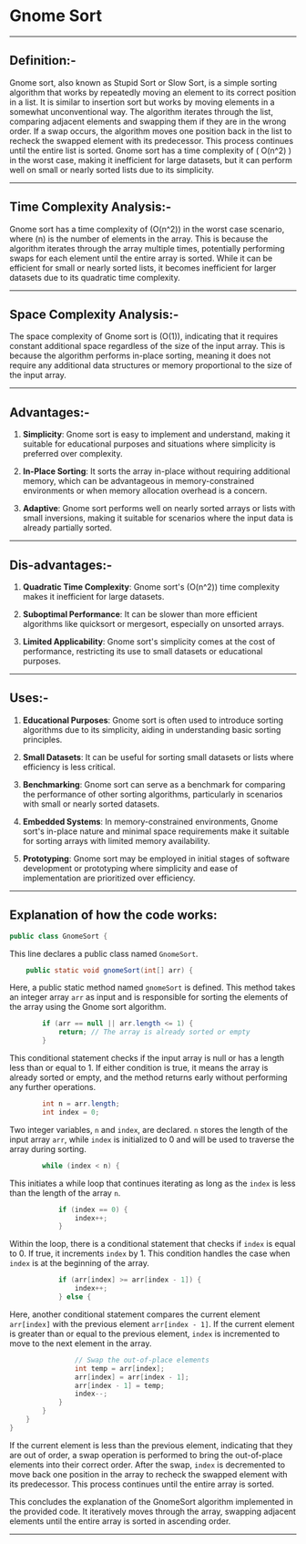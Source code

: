 #  Gnome Sort
-----

## Definition:-

Gnome sort, also known as Stupid Sort or Slow Sort, is a simple sorting algorithm that works by repeatedly moving an element to its correct position in a list. It is similar to insertion sort but works by moving elements in a somewhat unconventional way. The algorithm iterates through the list, comparing adjacent elements and swapping them if they are in the wrong order.
If a swap occurs, the algorithm moves one position back in the list to recheck the swapped element with its predecessor. This process continues until the entire list is sorted. Gnome sort has a time complexity of \( O(n^2) \) in the worst case, making it inefficient for large datasets, but it can perform well on small or nearly sorted lists due to its simplicity.

-----

## Time Complexity Analysis:-

Gnome sort has a time complexity of \(O(n^2)\) in the worst case scenario, where \(n\) is the number of elements in the array. This is because the algorithm iterates through the array multiple times, potentially performing swaps for each element until the entire array is sorted. While it can be efficient for small or nearly sorted lists, it becomes inefficient for larger datasets due to its quadratic time complexity.

-----

## Space Complexity Analysis:-

The space complexity of Gnome sort is \(O(1)\), indicating that it requires constant additional space regardless of the size of the input array. This is because the algorithm performs in-place sorting, meaning it does not require any additional data structures or memory proportional to the size of the input array.

-----

## Advantages:-

1. **Simplicity**: Gnome sort is easy to implement and understand, making it suitable for educational purposes and situations where simplicity is preferred over complexity.

2. **In-Place Sorting**: It sorts the array in-place without requiring additional memory, which can be advantageous in memory-constrained environments or when memory allocation overhead is a concern.

3. **Adaptive**: Gnome sort performs well on nearly sorted arrays or lists with small inversions, making it suitable for scenarios where the input data is already partially sorted.

----

## Dis-advantages:-

1. **Quadratic Time Complexity**: Gnome sort's \(O(n^2)\) time complexity makes it inefficient for large datasets.

2. **Suboptimal Performance**: It can be slower than more efficient algorithms like quicksort or mergesort, especially on unsorted arrays.

3. **Limited Applicability**: Gnome sort's simplicity comes at the cost of performance, restricting its use to small datasets or educational purposes.

-----

## Uses:-

1. **Educational Purposes**: Gnome sort is often used to introduce sorting algorithms due to its simplicity, aiding in understanding basic sorting principles.

2. **Small Datasets**: It can be useful for sorting small datasets or lists where efficiency is less critical.

3. **Benchmarking**: Gnome sort can serve as a benchmark for comparing the performance of other sorting algorithms, particularly in scenarios with small or nearly sorted datasets.

4. **Embedded Systems**: In memory-constrained environments, Gnome sort's in-place nature and minimal space requirements make it suitable for sorting arrays with limited memory availability.

5. **Prototyping**: Gnome sort may be employed in initial stages of software development or prototyping where simplicity and ease of implementation are prioritized over efficiency.

-----

## Explanation of how the code works:

```java
public class GnomeSort {
```

This line declares a public class named `GnomeSort`.

```java
    public static void gnomeSort(int[] arr) {
```

Here, a public static method named `gnomeSort` is defined. This method takes an integer array `arr` as input and is responsible for sorting the elements of the array using the Gnome sort algorithm.

```java
        if (arr == null || arr.length <= 1) {
            return; // The array is already sorted or empty
        }
```

This conditional statement checks if the input array is null or has a length less than or equal to 1. If either condition is true, it means the array is already sorted or empty, and the method returns early without performing any further operations.

```java
        int n = arr.length;
        int index = 0;
```

Two integer variables, `n` and `index`, are declared. `n` stores the length of the input array `arr`, while `index` is initialized to 0 and will be used to traverse the array during sorting.

```java
        while (index < n) {
```

This initiates a while loop that continues iterating as long as the `index` is less than the length of the array `n`.

```java
            if (index == 0) {
                index++;
            }
```

Within the loop, there is a conditional statement that checks if `index` is equal to 0. If true, it increments `index` by 1. This condition handles the case when `index` is at the beginning of the array.

```java
            if (arr[index] >= arr[index - 1]) {
                index++;
            } else {
```

Here, another conditional statement compares the current element `arr[index]` with the previous element `arr[index - 1]`. If the current element is greater than or equal to the previous element, `index` is incremented to move to the next element in the array.

```java
                // Swap the out-of-place elements
                int temp = arr[index];
                arr[index] = arr[index - 1];
                arr[index - 1] = temp;
                index--;
            }
        }
    }
}
```

If the current element is less than the previous element, indicating that they are out of order, a swap operation is performed to bring the out-of-place elements into their correct order. After the swap, `index` is decremented to move back one position in the array to recheck the swapped element with its predecessor. This process continues until the entire array is sorted.

This concludes the explanation of the GnomeSort algorithm implemented in the provided code. It iteratively moves through the array, swapping adjacent elements until the entire array is sorted in ascending order.

-----